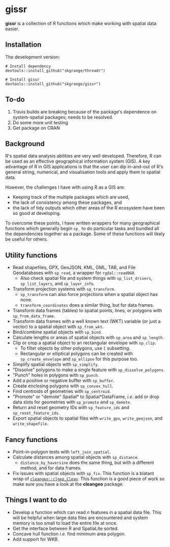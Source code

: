 # **gissr**

**gissr** is a collection of R functions which make working with spatial data easier.

## Installation

The development version: 
```
# Install dependency
devtools::install_github("skgrange/threadr")

# Install gissr
devtools::install_github("skgrange/gissr")
```

## To-do

  1. Travis builds are breaking because of the package's dependence on system-spatial packages; needs to be resolved. 
  2. Do some more unit testing
  3. Get package on CRAN

## Background

R's spatial data analysis abilities are very well developed. Therefore, R can be used as an effective geographical information system (GIS). A key advantage of R in GIS applications is that the user can dip in-and-out of R's general string, numerical, and visualisation tools and apply them to spatial data.

However, the challenges I have with using R as a GIS are:

  - Keeping track of the multiple packages which are used,
  - the lack of consistency among these packages, and
  - the lack of tidy outputs which other areas of the R ecosystem have been so good at developing. 
  
To overcome these points, I have written wrappers for many geographical functions which generally begin `sp_` to do particular tasks and bundled all the dependencies together as a package. Some of these functions will likely be useful for others. 

## Utility functions

  - Read shapefiles, GPX, GeoJSON, KML, GML, TAB, and File Geodatabases with `sp_read`, a wrapper for `rgdal::readOGR`.
    - Also check spatial file and system things with `sp_list_drivers`, `sp_list_layers`, and `sp_layer_info`. 
  - Transform projection systems with `sp_transform`.
    - `sp_transform` can also force projections when a spatial object has none.
    - `transform_coordinates` does a similar thing, but for data frames.
  - Transform data frames (tables) to spatial points, lines, or polygons with `sp_from_data_frame`. 
  - Transform data frames with a well known text (WKT) variable (or just a vector) to a spatial object with `sp_from_wkt`.
  - Bind/combine spatial objects with `sp_bind`. 
  - Calculate lengths or areas of spatial objects with `sp_area` and `sp_length`.
  - Clip or crop a spatial object to an rectangular envelope with `sp_clip`. 
    - To filter objects by other polygons, use `[` subsetting. 
    - Rectangular or elliptical polygons can be created with `sp_create_envelope` and `sp_ellipse` for this purpose too. 
  - Simplify spatial objects with `sp_simplify`.
  - "Dissolve" polygons to make a single feature with `sp_dissolve_polygons`.
  - "Punch" holes in polygons with `sp_punch`. 
  - Add a positive or negative buffer with `sp_buffer`.
  - Create enclosing polygons with `sp_convex_hull`.
  - Find centroids of geometries with `sp_centroid`. 
  - "Promote" or "demote" Spatial\* to Spatial\*DataFrame, *i.e.* add or drop data slots for geometries with `sp_promote` and `sp_demote`. 
  - Return and reset geometry IDs with `sp_feature_ids` and `sp_reset_feature_ids`.
  - Export spatial objects to spatial files with `write_gpx`, `write_geojson`, and `write_shapefile`. 
  
## Fancy functions

  - Point-in-polygon tests with `left_join_spatial`.
  - Calculate distances among spatial objects with `sp_distance`.
    - `distance_by_haversine` does the same thing, but with a different method, and for data frames.
  - Fix issues with spatial objects with `sp_fix`. This function is a blatant wrap of [`cleangeo::clgeo_Clean`](https://github.com/eblondel/cleangeo). This function is a good piece of work so make sure you have a look at the **cleangeo** package.
  
## Things I want to do

  - Develop a function which can read *n* features in a spatial data file. This will be helpful when large data files are encountered and system memory is too small to load the entire file at once. 
  - Get the interface between R and SpatiaLite sorted. 
  - Concave hull function *i.e.* find minimum area polygon.  
  - Add support for WKB. 
